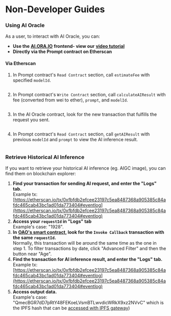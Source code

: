 # Non-Developer Guides

### Using AI Oracle

As a user, to interact with AI Oracle, you can:

* **Use the** [**AI.ORA.IO**](https://ai.ora.io/) **frontend- view our** [**video tutorial**](https://www.youtube.com/watch?v=8fcJbeKN1uM)
* **Directly via the Prompt contract on Etherscan**

#### Via Etherscan

1. In Prompt contract's `Read Contract` section, call `estimateFee` with specified `modelId`.

<figure><img src="../../.gitbook/assets/截屏2024-03-19 上午11.07.20 (2).png" alt=""><figcaption></figcaption></figure>

2. In Prompt contract's `Write Contract` section, call `calculateAIResult` with fee (converted from wei to ether), `prompt`, and `modelId`.

<figure><img src="../../.gitbook/assets/截屏2024-03-19 上午11.10.10.png" alt=""><figcaption></figcaption></figure>

3. In the AI Oracle contract, look for the new transaction that fulfills the request you sent.

<figure><img src="../../.gitbook/assets/截屏2024-03-19 上午11.16.17.png" alt=""><figcaption></figcaption></figure>

4. In Prompt contract's `Read Contract` section, call `getAIResult` with previous `modelId` and `prompt` to view the AI inference result.

<figure><img src="../../.gitbook/assets/截屏2024-03-19 上午11.16.57.png" alt=""><figcaption></figcaption></figure>

### Retrieve Historical AI Inference

If you want to retrieve your historical AI inference (eg. AIGC image), you can find them on blockchain explorer:

1. **Find your transaction for sending AI request, and enter the "Logs" tab.**\
   Example tx: [https://etherscan.io/tx/0xfbfdb2efcee23197c5ea8487368a905385c84afdc465cab43bc1ad01da773404#eventlog](https://etherscan.io/tx/0xfbfdb2efcee23197c5ea8487368a905385c84afdc465cab43bc1ad01da773404#eventlog)
2. **Access your `requestId` in "Logs" tab**\
   Example's case: "1928".
3. **In** [**OAO's smart contract**](references/)**, look for the `Invoke Callback` transaction with the same `requestId`.**\
   Normally, this transaction will be around the same time as the one in step 1. To filter transactions by date, click "Advanced Filter" and then the button near "Age".
4. **Find the transaction for AI inference result, and enter the "Logs" tab.**\
   Example tx: [https://etherscan.io/tx/0xfbfdb2efcee23197c5ea8487368a905385c84afdc465cab43bc1ad01da773404#eventlog](https://etherscan.io/tx/0xfbfdb2efcee23197c5ea8487368a905385c84afdc465cab43bc1ad01da773404#eventlog)
5. **Access output data.**\
   Example's case: "QmecBGR7dD7pRtY48FEKoeLVsmBTLwvdicWRkX9xz2NVvC" which is the IPFS hash that can be [accessed with IPFS gateway](https://ipfs.io/ipfs/QmecBGR7dD7pRtY48FEKoeLVsmBTLwvdicWRkX9xz2NVvC))

